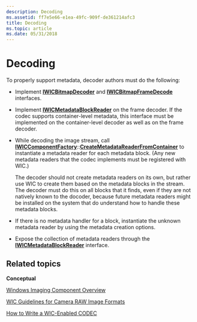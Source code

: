 ```yaml
---
description: Decoding
ms.assetid: ff7e5e66-e1ea-49fc-909f-de361214afc3
title: Decoding
ms.topic: article
ms.date: 05/31/2018
---
```


# Decoding

To properly support metadata, decoder authors must do the following:

-   Implement [**IWICBitmapDecoder**](/windows/desktop/api/Wincodec/nn-wincodec-iwicbitmapdecoder) and [**IWICBitmapFrameDecode**](/windows/desktop/api/Wincodec/nn-wincodec-iwicbitmapframedecode) interfaces.
-   Implement [**IWICMetadataBlockReader**](/windows/desktop/api/Wincodecsdk/nn-wincodecsdk-iwicmetadatablockreader) on the frame decoder. If the codec supports container-level metadata, this interface must be implemented on the container-level decoder as well as on the frame decoder.
-   While decoding the image stream, call [**IWICComponentFactory**](/windows/desktop/api/Wincodecsdk/nn-wincodecsdk-iwiccomponentfactory)::[**CreateMetadataReaderFromContainer**](/windows/desktop/api/Wincodecsdk/nf-wincodecsdk-iwiccomponentfactory-createmetadatareaderfromcontainer) to instantiate a metadata reader for each metadata block. (Any new metadata readers that the codec implements must be registered with WIC.)

    The decoder should not create metadata readers on its own, but rather use WIC to create them based on the metadata blocks in the stream. The decoder must do this on all blocks that it finds, even if they are not natively known to the docoder, because future metadata readers might be installed on the system that do understand how to handle these metadata blocks.

-   If there is no metadata handler for a block, instantiate the unknown metadata reader by using the metadata creation options.
-   Expose the collection of metadata readers through the [**IWICMetadataBlockReader**](/windows/desktop/api/Wincodecsdk/nn-wincodecsdk-iwicmetadatablockreader) interface.

## Related topics

<dl> <dt>

**Conceptual**
</dt> <dt>

[Windows Imaging Component Overview](-wic-about-windows-imaging-codec.md)
</dt> <dt>

[WIC Guidelines for Camera RAW Image Formats](-wic-rawguidelines.md)
</dt> <dt>

[How to Write a WIC-Enabled CODEC](-wic-howtowriteacodec.md)
</dt> </dl>

 

 




